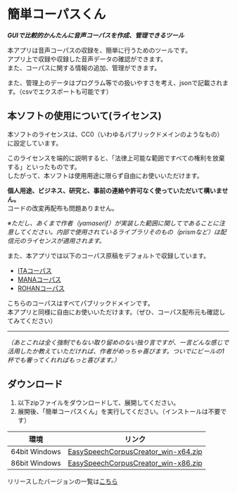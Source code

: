 # 簡単コーパスくん
***GUIで比較的かんたんに音声コーパスを作成、管理できるツール***

本アプリは音声コーパスの収録を、簡単に行うためのツールです。 \
アプリ上で収録や収録した音声データの確認ができます。 \
また、コーパスに関する情報の追加、管理ができます。

また、管理上のデータはプログラム等での扱いやすさを考え、jsonで記載されます。（csvでエクスポートも可能です）

## 本ソフトの使用について(ライセンス)
本ソフトのライセンスは、CC0（いわゆるパブリックドメインのようなもの）に設定しています。

このライセンスを端的に説明すると、「法律上可能な範囲ですべての権利を放棄する」といったものです。 \
したがって、本ソフトは使用用途に限らず自由にお使いいただけます。

**個人用途、ビジネス、研究と、事前の連絡や許可なく使っていただいて構いません。** \
コードの改変再配布も問題ありません。

*※ただし、あくまで作者（yamaserif）が実装した範囲に関してであることに注意してください。内部で使用されているライブラリそのもの（prismなど）は配信元のライセンスが適用されます。*


また、本アプリでは以下のコーパス原稿をデフォルトで収録しています。
- [ITAコーパス](https://github.com/mmorise/ita-corpus)
- [MANAコーパス](https://github.com/shirowanisan/coeiroink-corpus-manager)
- [ROHANコーパス](https://github.com/mmorise/rohan4600)

こちらのコーパスはすべてパブリックドメインです。 \
本アプリと同様に自由にお使いいただけます。（ぜひ、コーパス配布元も確認してみてください）

---

*（あとこれは全く強制でもない取り留めのない独り言ですが、一言どんな感じで活用したか教えていただければ、作者がめっちゃ喜びます。ついでにビールの1杯でも奢ってくれればもっと喜びます。）*

## ダウンロード
1. 以下zipファイルをダウンロードして、展開してください。
2. 展開後、「簡単コーパスくん」を実行してください。（インストールは不要です）

| 環境 | リンク |
| ---- | ---- |
| 64bit Windows | [EasySpeechCorpusCreator_win-x64.zip](https://github.com/yamaserif/EasySpeechCorpusCreator/tree/main/apps/EasySpeechCorpusCreator_win-x64.zip) |
| 86bit Windows | [EasySpeechCorpusCreator_win-x86.zip](https://github.com/yamaserif/EasySpeechCorpusCreator/tree/main/apps/EasySpeechCorpusCreator_win-x86.zip) |

リリースしたバージョンの一覧は[こちら](https://github.com/yamaserif/EasySpeechCorpusCreator/releases)
